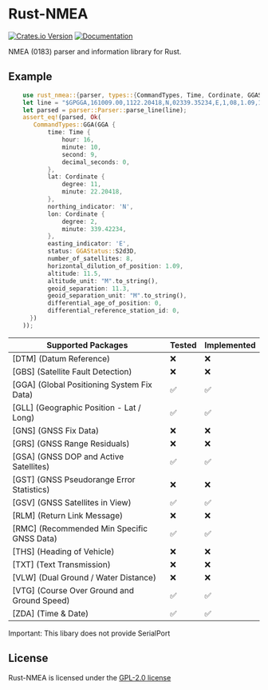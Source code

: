 # Rust-NMEA

[![Crates.io Version](https://img.shields.io/crates/v/rust_nmea?logo=rust)](https://crates.io/crates/rust_nmea)
[![Documentation](https://docs.rs/rust_nmea/badge.svg)](https://docs.rs/rust_nmea)

NMEA (0183) parser and information library for Rust.

## Example

```rust
    use rust_nmea::{parser, types::{CommandTypes, Time, Cordinate, GGAStatus}, commands::gga::GGA};
    let line = "$GPGGA,161009.00,1122.20418,N,02339.35234,E,1,08,1.09,11.5,M,11.3,M,,*62";
    let parsed = parser::Parser::parse_line(line);
    assert_eq!(parsed, Ok(
       CommandTypes::GGA(GGA {
           time: Time {
               hour: 16,
               minute: 10,
               second: 9,
               decimal_seconds: 0,
           },
           lat: Cordinate {
               degree: 11,
               minute: 22.20418,
           },
           northing_indicator: 'N',
           lon: Cordinate {
               degree: 2,
               minute: 339.42234,
           },
           easting_indicator: 'E',
           status: GGAStatus::S2d3D,
           number_of_satellites: 8,
           horizontal_dilution_of_position: 1.09,
           altitude: 11.5,
           altitude_unit: "M".to_string(),
           geoid_separation: 11.3,
           geoid_separation_unit: "M".to_string(),
           differential_age_of_position: 0,
           differential_reference_station_id: 0,
      })
    ));
```

| Supported Packages                          | Tested | Implemented |
| ------------------------------------------- | ------ | ----------- |
| [DTM] (Datum Reference)                     | ❌     | ❌          |
| [GBS] (Satellite Fault Detection)           | ❌     | ❌          |
| [GGA] (Global Positioning System Fix Data)  | ✅     | ✅          |
| [GLL] (Geographic Position - Lat / Long)    | ✅     | ✅          |
| [GNS] (GNSS Fix Data)                       | ❌     | ❌          |
| [GRS] (GNSS Range Residuals)                | ❌     | ❌          |
| [GSA] (GNSS DOP and Active Satellites)      | ✅     | ✅          |
| [GST] (GNSS Pseudorange Error Statistics)   | ❌     | ❌          |
| [GSV] (GNSS Satellites in View)             | ✅     | ✅          |
| [RLM] (Return Link Message)                 | ❌     | ❌          |
| [RMC] (Recommended Min Specific GNSS Data)  | ✅     | ✅          |
| [THS] (Heading of Vehicle)                  | ❌     | ❌          |
| [TXT] (Text Transmission)                   | ❌     | ❌          |
| [VLW] (Dual Ground / Water Distance)        | ❌     | ❌          |
| [VTG] (Course Over Ground and Ground Speed) | ✅     | ✅          |
| [ZDA] (Time & Date)                         | ✅     | ✅          |

Important: This libary does not provide SerialPort

## License

Rust-NMEA is licensed under the [GPL-2.0 license](./LICENSE)
